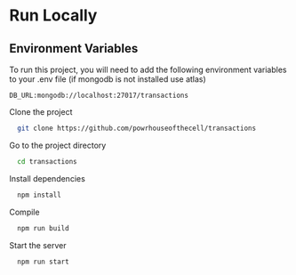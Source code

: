 # Run Locally

## Environment Variables

To run this project, you will need to add the following environment variables to your .env file (if mongodb is not installed use atlas)

`DB_URL:mongodb://localhost:27017/transactions`

Clone the project

```bash
  git clone https://github.com/powrhouseofthecell/transactions
```

Go to the project directory

```bash
  cd transactions
```

Install dependencies

```bash
  npm install
```

Compile 

```bash
  npm run build
```

Start the server

```bash
  npm run start
```
